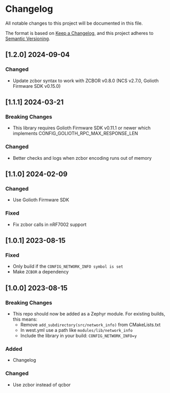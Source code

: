<!-- Copyright (c) 2023 Golioth, Inc. -->
<!-- SPDX-License-Identifier: Apache-2.0 -->

# Changelog

All notable changes to this project will be documented in this file.

The format is based on [Keep a Changelog](https://keepachangelog.com/en/1.1.0/),
and this project adheres to [Semantic Versioning](https://semver.org/spec/v2.0.0.html).

## [1.2.0] 2024-09-04

### Changed
- Update zcbor syntax to work with ZCBOR v0.8.0 (NCS v2.7.0, Golioth Firmware SDK v0.15.0)

## [1.1.1] 2024-03-21

### Breaking Changes
- This library requires Golioth Firmware SDK v0.11.1 or newer which implements
  CONFIG_GOLIOTH_RPC_MAX_RESPONSE_LEN

### Changed
- Better checks and logs when zcbor encoding runs out of memory

## [1.1.0] 2024-02-09

### Changed
- Use Golioth Firmware SDK

### Fixed
- Fix zcbor calls in nRF7002 support

## [1.0.1] 2023-08-15

### Fixed
- Only build if the `CONFIG_NETWORK_INFO symbol is set`
- Make `ZCBOR` a dependency

## [1.0.0] 2023-08-15

### Breaking Changes
- This repo should now be added as a Zephyr module. For existing builds, this means:
  - Remove `add_subdirectory(src/network_info)` from CMakeLists.txt
  - In west.yml use a path like `modules/lib/network_info`
  - Include the library in your build: `CONFIG_NETWORK_INFO=y`

### Added
- Changelog

### Changed
- Use zcbor instead of qcbor

